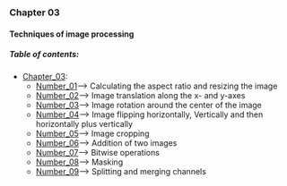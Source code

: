 ### Chapter 03
#### Techniques of image processing

##### Table of contents:
* [Chapter_03](/all/chapter_03):
    * [Number_01](/all/chapter_03/number_01.py)--> Calculating the aspect ratio and resizing the image
    * [Number_02](/all/chapter_03/number_02.py)--> Image translation along the x- and y-axes
    * [Number_03](/all/chapter_03/Number_03.py)--> Image rotation around the center of the image
    * [Number_04](/all/chapter_03/Number_04.py)--> Image flipping horizontally, Vertically and then horizontally plus vertically
    * [Number_05](/all/chapter_03/Number_05.py)--> Image cropping
    * [Number_06](/all/chapter_03/Number_06.py)--> Addition of two images
    * [Number_07](/all/chapter_03/Number_07.py)--> Bitwise operations
    * [Number_08](/all/chapter_03/Number_08.py)--> Masking
    * [Number_09](/all/chapter_03/Number_09.py)--> Splitting and merging channels